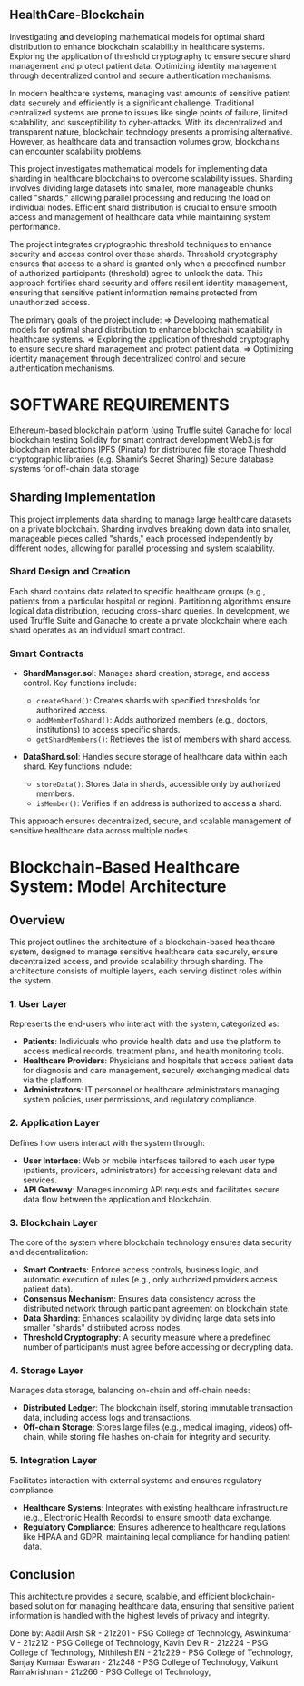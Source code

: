 ## HealthCare-Blockchain
Investigating and developing mathematical models for optimal shard distribution to enhance blockchain scalability in healthcare systems. Exploring the application of threshold cryptography to ensure secure shard management and protect patient data. Optimizing identity management through decentralized control and secure authentication mechanisms.

In modern healthcare systems, managing vast amounts of sensitive patient data securely and efficiently is a significant challenge. Traditional centralized systems are prone to issues like single points of failure, limited scalability, and susceptibility to cyber-attacks. With its decentralized and transparent nature, blockchain technology presents a promising alternative. However, as healthcare data and transaction volumes grow, blockchains can encounter scalability problems.

This project investigates mathematical models for implementing data sharding in healthcare blockchains to overcome scalability issues. Sharding involves dividing large datasets into smaller, more manageable chunks called "shards," allowing parallel processing and reducing the load on individual nodes. Efficient shard distribution is crucial to ensure smooth access and management of healthcare data while maintaining system performance.

The project integrates cryptographic threshold techniques to enhance security and access control over these shards. Threshold cryptography ensures that access to a shard is granted only when a predefined number of authorized participants (threshold) agree to unlock the data. This approach fortifies shard security and offers resilient identity management, ensuring that sensitive patient information remains protected from unauthorized access.

The primary goals of the project include:
  => Developing mathematical models for optimal shard distribution to enhance blockchain scalability in healthcare systems.
  => Exploring the application of threshold cryptography to ensure secure shard management and protect patient data.
  => Optimizing identity management through decentralized control and secure authentication mechanisms.
  
# SOFTWARE REQUIREMENTS
Ethereum-based blockchain platform (using Truffle suite)
Ganache for local blockchain testing
Solidity for smart contract development
Web3.js for blockchain interactions
IPFS (Pinata) for distributed file storage
Threshold cryptographic libraries (e.g. Shamir’s Secret Sharing)
Secure database systems for off-chain data storage

## Sharding Implementation

This project implements data sharding to manage large healthcare datasets on a private blockchain. Sharding involves breaking down data into smaller, manageable pieces called "shards," each processed independently by different nodes, allowing for parallel processing and system scalability.

### Shard Design and Creation
Each shard contains data related to specific healthcare groups (e.g., patients from a particular hospital or region). Partitioning algorithms ensure logical data distribution, reducing cross-shard queries. In development, we used Truffle Suite and Ganache to create a private blockchain where each shard operates as an individual smart contract.

### Smart Contracts
- **ShardManager.sol**: Manages shard creation, storage, and access control. Key functions include:
  - `createShard()`: Creates shards with specified thresholds for authorized access.
  - `addMemberToShard()`: Adds authorized members (e.g., doctors, institutions) to access specific shards.
  - `getShardMembers()`: Retrieves the list of members with shard access.
  
- **DataShard.sol**: Handles secure storage of healthcare data within each shard. Key functions include:
  - `storeData()`: Stores data in shards, accessible only by authorized members.
  - `isMember()`: Verifies if an address is authorized to access a shard.

This approach ensures decentralized, secure, and scalable management of sensitive healthcare data across multiple nodes.

# Blockchain-Based Healthcare System: Model Architecture

## Overview
This project outlines the architecture of a blockchain-based healthcare system, designed to manage sensitive healthcare data securely, ensure decentralized access, and provide scalability through sharding. The architecture consists of multiple layers, each serving distinct roles within the system.

### 1. User Layer
Represents the end-users who interact with the system, categorized as:
- **Patients**: Individuals who provide health data and use the platform to access medical records, treatment plans, and health monitoring tools.
- **Healthcare Providers**: Physicians and hospitals that access patient data for diagnosis and care management, securely exchanging medical data via the platform.
- **Administrators**: IT personnel or healthcare administrators managing system policies, user permissions, and regulatory compliance.

### 2. Application Layer
Defines how users interact with the system through:
- **User Interface**: Web or mobile interfaces tailored to each user type (patients, providers, administrators) for accessing relevant data and services.
- **API Gateway**: Manages incoming API requests and facilitates secure data flow between the application and blockchain.

### 3. Blockchain Layer
The core of the system where blockchain technology ensures data security and decentralization:
- **Smart Contracts**: Enforce access controls, business logic, and automatic execution of rules (e.g., only authorized providers access patient data).
- **Consensus Mechanism**: Ensures data consistency across the distributed network through participant agreement on blockchain state.
- **Data Sharding**: Enhances scalability by dividing large data sets into smaller "shards" distributed across nodes.
- **Threshold Cryptography**: A security measure where a predefined number of participants must agree before accessing or decrypting data.

### 4. Storage Layer
Manages data storage, balancing on-chain and off-chain needs:
- **Distributed Ledger**: The blockchain itself, storing immutable transaction data, including access logs and transactions.
- **Off-chain Storage**: Stores large files (e.g., medical imaging, videos) off-chain, while storing file hashes on-chain for integrity and security.

### 5. Integration Layer
Facilitates interaction with external systems and ensures regulatory compliance:
- **Healthcare Systems**: Integrates with existing healthcare infrastructure (e.g., Electronic Health Records) to ensure smooth data exchange.
- **Regulatory Compliance**: Ensures adherence to healthcare regulations like HIPAA and GDPR, maintaining legal compliance for handling patient data.

## Conclusion
This architecture provides a secure, scalable, and efficient blockchain-based solution for managing healthcare data, ensuring that sensitive patient information is handled with the highest levels of privacy and integrity.



Done by:
Aadil Arsh SR         - 21z201 - PSG College of Technology, 
Aswinkumar V          - 21z212 - PSG College of Technology, 
Kavin Dev R           - 21z224 - PSG College of Technology, 
Mithilesh EN          - 21z229 - PSG College of Technology, 
Sanjay Kumaar Eswaran - 21z248 - PSG College of Technology, 
Vaikunt Ramakrishnan  - 21z266 - PSG College of Technology, 



